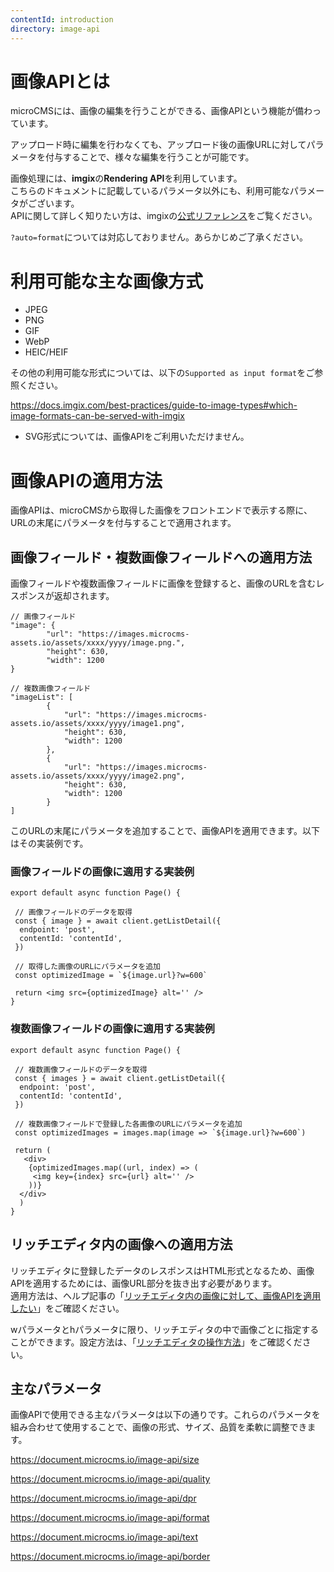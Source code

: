 ```yaml
---
contentId: introduction
directory: image-api
---
```


# 画像APIとは

microCMSには、画像の編集を行うことができる、画像APIという機能が備わっています。  
  
アップロード時に編集を行わなくても、アップロード後の画像URLに対してパラメータを付与することで、様々な編集を行うことが可能です。  
  
画像処理には、**imgix**の**Rendering API**を利用しています。  
こちらのドキュメントに記載しているパラメータ以外にも、利用可能なパラメータがございます。  
APIに関して詳しく知りたい方は、imgixの[公式リファレンス](https://docs.imgix.com/apis/url)をご覧ください。

`?auto=format`については対応しておりません。あらかじめご了承ください。

利用可能な主な画像方式
===========

*   JPEG
*   PNG
*   GIF
*   WebP
*   HEIC/HEIF

その他の利用可能な形式については、以下の`Supported as input format`をご参照ください。

https://docs.imgix.com/best-practices/guide-to-image-types#which-image-formats-can-be-served-with-imgix

*   SVG形式については、画像APIをご利用いただけません。

画像APIの適用方法
==========

画像APIは、microCMSから取得した画像をフロントエンドで表示する際に、URLの末尾にパラメータを付与することで適用されます。

画像フィールド・複数画像フィールドへの適用方法
-----------------------

画像フィールドや複数画像フィールドに画像を登録すると、画像のURLを含むレスポンスが返却されます。

    // 画像フィールド
    "image": {
            "url": "https://images.microcms-assets.io/assets/xxxx/yyyy/image.png.",
            "height": 630,
            "width": 1200
    }
    
    // 複数画像フィールド
    "imageList": [
            {
                "url": "https://images.microcms-assets.io/assets/xxxx/yyyy/image1.png",
                "height": 630,
                "width": 1200
            },
            {
                "url": "https://images.microcms-assets.io/assets/xxxx/yyyy/image2.png",
                "height": 630,
                "width": 1200
            }
    ]

このURLの末尾にパラメータを追加することで、画像APIを適用できます。以下はその実装例です。

### 画像フィールドの画像に適用する実装例

    export default async function Page() {
    
     // 画像フィールドのデータを取得
     const { image } = await client.getListDetail({
      endpoint: 'post',
      contentId: 'contentId',
     })
    
     // 取得した画像のURLにパラメータを追加
     const optimizedImage = `${image.url}?w=600`
    
     return <img src={optimizedImage} alt='' />
    }

### 複数画像フィールドの画像に適用する実装例

    export default async function Page() {
    
     // 複数画像フィールドのデータを取得
     const { images } = await client.getListDetail({
      endpoint: 'post',
      contentId: 'contentId',
     })
    
     // 複数画像フィールドで登録した各画像のURLにパラメータを追加
     const optimizedImages = images.map(image => `${image.url}?w=600`)
    
     return (
       <div>
        {optimizedImages.map((url, index) => (
         <img key={index} src={url} alt='' />
        ))}
      </div>
      )
    }

リッチエディタ内の画像への適用方法
-----------------

リッチエディタに登録したデータのレスポンスはHTML形式となるため、画像APIを適用するためには、画像URL部分を抜き出す必要があります。  
適用方法は、ヘルプ記事の「[リッチエディタ内の画像に対して、画像APIを適用したい](https://help.microcms.io/ja/knowledge/apply-image-api-in-rich-editor)」をご確認ください。

wパラメータとhパラメータに限り、リッチエディタの中で画像ごとに指定することができます。設定方法は、「[リッチエディタの操作方法](/manual/rich-editor-usage#h7b3c950f25)」をご確認ください。

主なパラメータ
-------

画像APIで使用できる主なパラメータは以下の通りです。これらのパラメータを組み合わせて使用することで、画像の形式、サイズ、品質を柔軟に調整できます。

https://document.microcms.io/image-api/size

https://document.microcms.io/image-api/quality

https://document.microcms.io/image-api/dpr

https://document.microcms.io/image-api/format

https://document.microcms.io/image-api/text

https://document.microcms.io/image-api/border